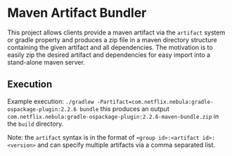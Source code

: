 Maven Artifact Bundler
==========

This project allows clients provide a maven artifact via the `artifact` system or gradle property
 and produces a zip file in a maven directory structure containing the given artifact and all
 dependencies. The motivation is to easily zip the desired artifact and dependencies for easy import
 into a stand-alone maven server.

## Execution
Example execution: `./gradlew -Partifact=com.netflix.nebula:gradle-ospackage-plugin:2.2.6 bundle`
this produces an output `com.netflix.nebula:gradle-ospackage-plugin:2.2.6-maven-bundle.zip` in the `build` directory.

Note: the `artifact` syntax is in the format of `<group id>:<artifact id>:<version>` and can specify multiple
artifacts via a comma separated list.
